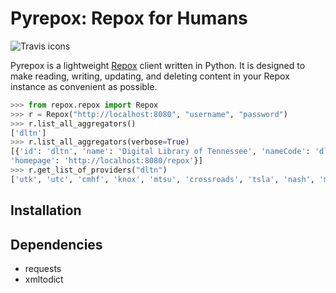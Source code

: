 # Pyrepox: Repox for Humans

![Travis icons](https://travis-ci.org/markpbaggett/pyrepox.png)

Pyrepox is a lightweight [Repox](https://github.com/europeana/REPOX)
client written in Python. It is designed to make reading, writing,
updating, and deleting content in your Repox instance as convenient as
possible.

```python
>>> from repox.repox import Repox
>>> r = Repox("http://localhost:8080", "username", "password")
>>> r.list_all_aggregators()
['dltn']
>>> r.list_all_aggregators(verbose=True)
[{'id': 'dltn', 'name': 'Digital Library of Tennessee', 'nameCode': 'dltn',
'homepage': 'http://localhost:8080/repox'}]
>>> r.get_list_of_providers("dltn")
['utk', 'utc', 'cmhf', 'knox', 'mtsu', 'crossroads', 'tsla', 'nash', 'memphis']
```

## Installation



## Dependencies

* requests
* xmltodict